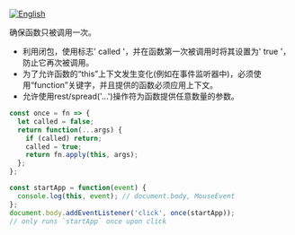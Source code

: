 
<a href="./README.md" target="_blank"><img src="https://img.shields.io/badge/-English-gray" alt="English"/></a>

确保函数只被调用一次。

- 利用闭包，使用标志' called '，并在函数第一次被调用时将其设置为' true '，防止它再次被调用。
- 为了允许函数的“this”上下文发生变化(例如在事件监听器中)，必须使用“function”关键字，并且提供的函数必须应用上下文。
- 允许使用rest/spread('…')操作符为函数提供任意数量的参数。

```js
const once = fn => {
  let called = false;
  return function(...args) {
    if (called) return;
    called = true;
    return fn.apply(this, args);
  };
};
```

```js
const startApp = function(event) {
  console.log(this, event); // document.body, MouseEvent
};
document.body.addEventListener('click', once(startApp));
// only runs `startApp` once upon click
```
